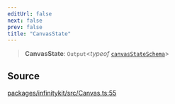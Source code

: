 ```yaml
---
editUrl: false
next: false
prev: false
title: "CanvasState"
---
```


> **CanvasState**: `Output`\<*typeof* [`canvasStateSchema`](../variables/canvasStateSchema.md)\>

## Source

[packages/infinitykit/src/Canvas.ts:55](https://github.com/nodenogg-in/alpha-p2p/blob/e46703f/packages/infinitykit/src/Canvas.ts#L55)
